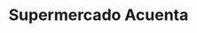---
title: "Supermercado Acuenta"
url: /nacimiento/supermercado-acuenta/
shop: grandes almacenes
---